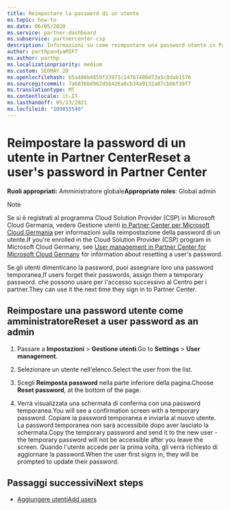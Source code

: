 ```yaml
---
title: Reimpostare la password di un utente
ms.topic: how-to
ms.date: 06/05/2020
ms.service: partner-dashboard
ms.subservice: partnercenter-csp
description: Informazioni su come reimpostare una password utente in Partner Center. Gli utenti riceveranno una password temporanea al successivo accesso Partner Center.
author: parthpandyaMSFT
ms.author: parthp
ms.localizationpriority: medium
ms.custom: SEOMAY.20
ms.openlocfilehash: b5a486b4859f33971c14767406d73a5c0dab1576
ms.sourcegitcommit: 7a6836bd962d5b426a8cb34a9132a87cbbbf39f7
ms.translationtype: MT
ms.contentlocale: it-IT
ms.lasthandoff: 05/13/2021
ms.locfileid: "109855540"
---
```

# <a name="reset-a-users-password-in-partner-center"></a><span data-ttu-id="d3164-104">Reimpostare la password di un utente in Partner Center</span><span class="sxs-lookup"><span data-stu-id="d3164-104">Reset a user's password in Partner Center</span></span>

<span data-ttu-id="d3164-105">**Ruoli appropriati:** Amministratore globale</span><span class="sxs-lookup"><span data-stu-id="d3164-105">**Appropriate roles**: Global admin</span></span>

> [!NOTE]  
> <span data-ttu-id="d3164-106">Se si è registrati al programma Cloud Solution Provider (CSP) in Microsoft Cloud Germania, vedere Gestione utenti [in Partner Center per Microsoft Cloud Germania](user-management-in-partner-center-for-microsoft-cloud-germany.md) per informazioni sulla reimpostazione della password di un utente.</span><span class="sxs-lookup"><span data-stu-id="d3164-106">If you're enrolled in the Cloud Solution Provider (CSP) program in Microsoft Cloud Germany, see [User management in Partner Center for Microsoft Cloud Germany](user-management-in-partner-center-for-microsoft-cloud-germany.md) for information about resetting a user's password.</span></span>

<span data-ttu-id="d3164-107">Se gli utenti dimenticano la password, puoi assegnare loro una password temporanea,</span><span class="sxs-lookup"><span data-stu-id="d3164-107">If users forget their passwords, assign them a temporary password.</span></span> <span data-ttu-id="d3164-108">che possono usare per l'accesso successivo al Centro per i partner.</span><span class="sxs-lookup"><span data-stu-id="d3164-108">They can use it the next time they sign in to Partner Center.</span></span>

## <a name="reset-a-user-password-as-an-admin"></a><span data-ttu-id="d3164-109">Reimpostare una password utente come amministratore</span><span class="sxs-lookup"><span data-stu-id="d3164-109">Reset a user password as an admin</span></span>

1. <span data-ttu-id="d3164-110">Passare a **Impostazioni** &gt; **Gestione utenti**.</span><span class="sxs-lookup"><span data-stu-id="d3164-110">Go to **Settings** &gt; **User management**.</span></span>

2. <span data-ttu-id="d3164-111">Selezionare un utente nell'elenco.</span><span class="sxs-lookup"><span data-stu-id="d3164-111">Select the user from the list.</span></span>

3. <span data-ttu-id="d3164-112">Scegli **Reimposta password** nella parte inferiore della pagina.</span><span class="sxs-lookup"><span data-stu-id="d3164-112">Choose **Reset password**, at the bottom of the page.</span></span>

4. <span data-ttu-id="d3164-113">Verrà visualizzata una schermata di conferma con una password temporanea.</span><span class="sxs-lookup"><span data-stu-id="d3164-113">You will see a confirmation screen with a temporary password.</span></span> <span data-ttu-id="d3164-114">Copiare la password temporanea e inviarla al nuovo utente. La password temporanea non sarà accessibile dopo aver lasciato la schermata.</span><span class="sxs-lookup"><span data-stu-id="d3164-114">Copy the temporary password and send it to the new user - the temporary password will not be accessible after you leave the screen.</span></span> <span data-ttu-id="d3164-115">Quando l'utente accede per la prima volta, gli verrà richiesto di aggiornare la password.</span><span class="sxs-lookup"><span data-stu-id="d3164-115">When the user first signs in, they will be prompted to update their password.</span></span>

## <a name="next-steps"></a><span data-ttu-id="d3164-116">Passaggi successivi</span><span class="sxs-lookup"><span data-stu-id="d3164-116">Next steps</span></span>

- [<span data-ttu-id="d3164-117">Aggiungere utenti</span><span class="sxs-lookup"><span data-stu-id="d3164-117">Add users</span></span>](create-user-accounts-and-set-permissions.md)